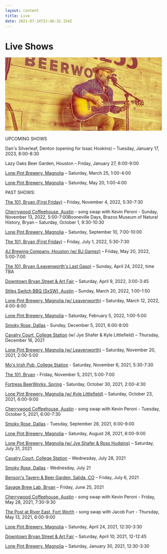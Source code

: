 ```yaml
---
layout: content
title: Live
date: 2021-07-24T22:46:32.154Z
---
```

# Live Shows

![john](../../images/uploads/john1.jpg)

UPCOMING SHOWS

D﻿an's Silverleaf, Denton (opening for Issac Hoskins)  – Tuesday, January 17, 2023, 8:00-8:30

L﻿azy Oaks Beer Garden, Houston – Friday, January 27, 6:00-9:00

[Lone Pint Brewery, Magnolia](https://lonepint.com/) – Saturday, March 25, 1:00-4:00

[Lone Pint Brewery, Magnolia](https://lonepint.com/) – Saturday, May 20, 1:00-4:00

PAST SHOWS:

[The 101, Bryan (First Friday)](https://lonepint.com/) – Friday, November 4, 2022, 5:30-7:30

[Cherrywood Coffeehouse, Austin](https://cherrywoodcoffeehouse.com/) - song swap with Kevin Peroni - Sunday, November 13, 2022, 5:00-7:00B﻿ooneville Days, Brazos Museum of Natural History, Bryan – Saturday, October 1, 9:30-10:30

[Lone Pint Brewery, Magnolia](https://lonepint.com/) – Saturday, September 10, 7:00-10:00

[The 101, Bryan (First Friday)](https://lonepint.com/) – Friday, July 1, 2022, 5:30-7:30

[4J Brewing Company, Houston (w/ BJ Gamez)](https://lonepint.com/) – Friday, May 20, 2022, 5:00-7:00

[The 101, Bryan (Leavenworth's Last Gasp)](https://lonepint.com/) – Sunday, April 24, 2022, time TBA

[Downtown Bryan Street & Art Fair](https://www.downtownbryan.com/downtown-street-art-fair) – Saturday, April 9, 2022, 3:00-3:45

[Stiles Switch BBQ (SxSW), Austin](https://lonepint.com/) – Sunday, March 20, 2022, 1:00-1:50

[Lone Pint Brewery, Magnolia (w/ Leavenworth)](https://lonepint.com/) – Saturday, March 12, 2022, 4:00-8:00

[Lone Pint Brewery, Magnolia](https://lonepint.com/) – Saturday, February 5, 2022, 1:00-5:00

[Smoky Rose, Dallas](https://www.smokyrose.com/) - Sunday, December 5, 2021, 6:00-8:00

[Cavalry Court, College Station](https://www.cavalrycourt.com/live-music-events.aspx) (w/ Jye Shafer & Kyle Littlefield) – Thursday, December 16, 2021

[Lone Pint Brewery, Magnolia (w/ Leavenworth)](https://lonepint.com/) – Saturday, November 20, 2021, 2:00-5:00

[Mo's Irish Pub, College Station](https://lonepint.com/) - Saturday, November 6, 2021, 5:30-7:30

[The 101, Bryan](https://lonepint.com/) - Friday, November 5, 2021, 5:00-7:00

[Fortress BeerWorks, Spring](https://lonepint.com/) - Saturday, October 30, 2021, 2:00-4:30

[Lone Pint Brewery, Magnolia (w/ Kyle Littlefield)](https://lonepint.com/) – Saturday, October 23, 2021, 6:00-9:00

[Cherrywood Coffeehouse, Austin](https://cherrywoodcoffeehouse.com/) - song swap with Kevin Peroni - Tuesday, October 5, 2021, 6:00-7:30

[Smoky Rose, Dallas](https://www.smokyrose.com/) - Tuesday, September 28, 2021, 6:00-9:00

[Lone Pint Brewery, Magnolia](https://lonepint.com/) – Saturday, August 28, 2021, 6:00-9:00

[Lone Pint Brewery, Magnolia (w/ Jye Shafer & Ross Hudgins)](https://lonepint.com/) – Saturday, July 31, 2021

[Cavalry Court, College Station](https://www.cavalrycourt.com/live-music-events.aspx) – Wednesday, July 28, 2021

[Smoky Rose, Dallas](https://www.smokyrose.com/) - Wednesday, July 21

[Benson's Tavern & Beer Garden, Salida, CO](https://www.facebook.com/Bensons-Tavern-Beer-Garden-71527323736/) – Friday, July 6, 2021

[Savage Brew Lab, Bryan](https://www.savagebrewlab.com) – Friday, June 25, 2021

[Cherrywood Coffeehouse, Austin](https://cherrywoodcoffeehouse.com/) - song swap with Kevin Peroni - Friday, May 28, 2021, 7:30-9:30

[The Post at River East, Fort Worth](http://thepostatrivereast.com/) - song swap with Jacob Furr - Thursday, May 13, 2021, 6:00-9:00

[Lone Pint Brewery, Magnolia](https://lonepint.com/) – Saturday, April 24, 2021, 12:30-3:30

[Downtown Bryan Street & Art Fair](https://www.downtownbryan.com/downtown-street-art-fair) – Saturday, April 10, 2021, 12-12:45

[Lone Pint Brewery, Magnolia](https://lonepint.com/) – Saturday, January 30, 2021, 12:30-3:30